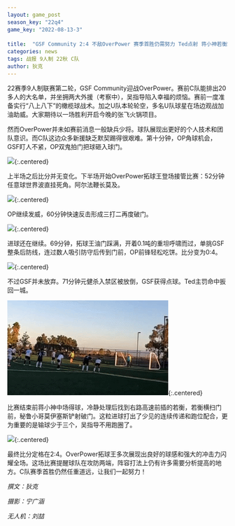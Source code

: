 ```yaml
---
layout: game_post
season_key: "22q4"
game_key: "2022-08-13-3"

title:  "GSF Community 2:4 不敌OverPower 赛季首胜仍需努力 Ted点射 蒋小神若衡策动反击秘鲁小哥破门 拓球王一球一助闪耀全场"
categories: news
tags: 战报 9人制 22秋 C队
author: 狄克
---
```


22赛季9人制联赛第二轮，GSF Community迎战OverPower。赛前C队能排出20多人的大名单，并坐拥两大外援（考察中），吴指导陷入幸福的烦恼。赛前一度准备实行“八上八下”的橄榄球战术。加之U队本轮轮空，多名U队球星在场边观战加油助威。大家期待以一场胜利开启今晚的张飞火锅项目。

然而OverPower并未如赛前消息一般缺兵少将。球队展现出更好的个人技术和团队意识。而C队这边众多新援缺乏默契踢得很艰难。第十分钟，OP角球机会，GSF盯人不紧，OP双鬼拍门把球砸入球门。

![](/assets/img/news/season-22/r2-c-op/1.gif){:.centered}

上半场之后比分并无变化。下半场开始OverPower拓球王登场接管比赛：52分钟任意球世界波直挂死角。阿尔法鞭长莫及。

![](/assets/img/news/season-22/r2-c-op/2.gif){:.centered}

OP继续发威，60分钟快速反击形成三打二再度破门。

![](/assets/img/news/season-22/r2-c-op/3.gif){:.centered}

进球还在继续。69分钟，拓球王油门踩满，开着0.1吨的重坦呼啸而过，单挑GSF整条后防线，连过数人吸引防守后传到门前，OP前锋轻松吃饼。比分变为0:4。

![](/assets/img/news/season-22/r2-c-op/4.gif){:.centered}

不过GSF并未放弃。71分钟元健杀入禁区被放倒，GSF获得点球。Ted主罚命中扳回一城。

![](/assets/img/news/season-22/r2-c-op/5.gif){:.centered}

比赛结束前蒋小神中场得球，冷静处理后找到右路高速前插的若衡，若衡横扫门前，秘鲁小哥莫伊塞斯铲射破门。这粒进球打出了少见的连续传递和跑位配合，更为重要的是输球少于三个，吴指导不用跑圈了。

![](/assets/img/news/season-22/r2-c-op/6.gif){:.centered}

最终比分定格在2:4。OverPower拓球王多次展现出良好的球感和强大的冲击力闪耀全场。这场比赛提醒球队在攻防两端，阵容打法上仍有许多需要分析提高的地方。C队赛季首胜仍然任重道远，让我们一起努力！


*撰文：狄克*

*摄影：宁广涵*

*无人机：刘喆*
